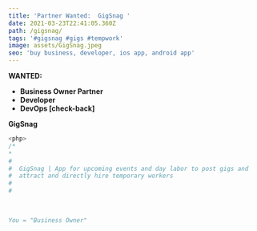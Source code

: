 ```yaml
---
title: 'Partner Wanted:  GigSnag '
date: 2021-03-23T22:41:05.360Z
path: /gigsnag/
tags: '#gigsnag #gigs #tempwork'
image: assets/GigSnag.jpeg
seo: 'buy business, developer, ios app, android app'
---
```

**WANTED:**  

* **Business Owner Partner** 
* **Developer**  
* **DevOps \[check-back]**

**GigSnag**

```php
<php>
/*
*
#
#  GigSnag | App for upcoming events and day labor to post gigs and 
#  attract and directly hire temporary workers 
#   
#

  
  
You = "Business Owner"
```
